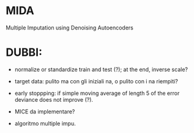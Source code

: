 # MIDA
Multiple Imputation using Denoising Autoencoders


# DUBBI:

* normalize or standardize train and test (?); at the end, inverse scale?

* target data: pulito ma con gli iniziali na, o pulito con i na riempiti?

* early stoppping: if simple moving average of length 5 of the error deviance does not improve (?).

* MICE da implementare?

* algoritmo multiple impu.
